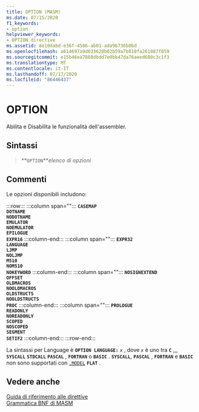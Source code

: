 ```yaml
---
title: OPTION (MASM)
ms.date: 07/15/2020
f1_keywords:
- option
helpviewer_keywords:
- OPTION directive
ms.assetid: 8e10dabd-e36f-4586-ab01-ada96736b0bd
ms.openlocfilehash: a614697a9d633628b02b59a7b810fa261887f859
ms.sourcegitcommit: e15b46ea7888dbdd7e0bb47da76aeed680c3c1f3
ms.translationtype: MT
ms.contentlocale: it-IT
ms.lasthandoff: 07/17/2020
ms.locfileid: "86446437"
---
```

# <a name="option"></a>OPTION

Abilita e Disabilita le funzionalità dell'assembler.

## <a name="syntax"></a>Sintassi

> **`OPTION`***elenco di opzioni*

## <a name="remarks"></a>Commenti

Le opzioni disponibili includono:

:::row:::
   :::column span="":::
      **`CASEMAP`**<br/>**`DOTNAME`**<br/>**`NODOTNAME`**<br/>**`EMULATOR`**<br/>**`NOEMULATOR`**<br/>**`EPILOGUE`**<br/>**`EXPR16`**
   :::column-end:::
   :::column span="":::
      **`EXPR32`**<br/>**`LANGUAGE`**<br/>**`LJMP`**<br/>**`NOLJMP`**<br/>**`M510`**<br/>**`NOM510`**<br/>**`NOKEYWORD`**
   :::column-end:::
   :::column span="":::
      **`NOSIGNEXTEND`**<br/>**`OFFSET`**<br/>**`OLDMACROS`**<br/>**`NOOLDMACROS`**<br/>**`OLDSTRUCTS`**<br/>**`NOOLDSTRUCTS`**<br/>**`PROC`**
   :::column-end:::
   :::column span="":::
      **`PROLOGUE`**<br/>**`READONLY`**<br/>**`NOREADONLY`**<br/>**`SCOPED`**<br/>**`NOSCOPED`**<br/>**`SEGMENT`**<br/>**`SETIF2`**
   :::column-end:::
:::row-end:::

La sintassi per Language è **`OPTION LANGUAGE:`** _`x`_ , dove *`x`* è uno tra **`C`** ,,, **`SYSCALL`** **`STDCALL`** **`PASCAL`** , **`FORTRAN`** o **`BASIC`** . **`SYSCALL`**, **`PASCAL`** , **`FORTRAN`** e **`BASIC`** non sono supportati con [`.MODEL`](dot-model.md) **`FLAT`** .

## <a name="see-also"></a>Vedere anche

[Guida di riferimento alle direttive](directives-reference.md)\
[Grammatica BNF di MASM](masm-bnf-grammar.md)
